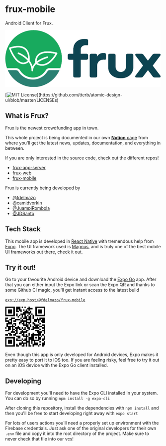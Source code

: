 # frux-mobile

Android Client for Frux.

<img src="docs/logo.png" alt="Logo" width="500px">

[![MIT License](https://img.shields.io/apm/l/atomic-design-ui.svg?)](https://github.com/tterb/atomic-design-ui/blob/master/LICENSEs)

## What is Frux?

Frux is the newest crowdfunding app in town.

This whole project is being documented in our own [**Notion** page](https://www.notion.so/fdelmazo/frux-efab2dee3dd74d52b2a57311a1891bd4) from where you'll get the latest news, updates, documentation, and everything in between.

If you are only interested in the source code, check out the different repos!

- [frux-app-server](https://github.com/camidvorkin/frux-app-server)
- [frux-web](https://github.com/JuampiRombola/frux-web)
- [frux-mobile](https://github.com/FdelMazo/frux-mobile)

Frux is currently being developed by

- [@fdelmazo](https://www.github.com/FdelMazo)
- [@camidvorkin](https://www.github.com/camidvorkin)
- [@JuampiRombola](https://www.github.com/JuampiRombola)
- [@JDSanto](https://www.github.com/JDSanto)

## Tech Stack

This mobile app is developed in [React Native](https://reactnative.dev/) with tremendous help from [Expo](https://expo.io/). The UI framework used is [Magnus](https://magnus-ui.com/), and is truly one of the best mobile UI frameworks out there, check it out.

## Try it out!

Go to your favourite Android device and download the [Expo Go](https://expo.io/client) app. After that you can either input the Expo link or scan the Expo QR and thanks to some Github CI magic, you'll get instant access to the latest build

[`exp://exp.host/@fdelmazo/frux-mobile`](https://expo.io/@fdelmazo/frux-mobile)

![](docs/expo.png)

<!-- If you prefer to use the latest build in APK form, just go over to the [Github Actions tab](https://github.com/FdelMazo/frux-mobile/actions) of this repo and click on the latest workflow run. In there you'll see the different build steps of the app, and on the last line of the build command you'll find the link to download the latest APK. -->

Even though this app is only developed for Android devices, Expo makes it pretty easy to port it to iOS too. If you are feeling risky, feel free to try it out on an iOS device with the Expo Go client installed.

## Developing

For development you'll need to have the Expo CLI installed in your system. You can do so by running `npm install -g expo-cli`

After cloning this repository, install the dependencies with `npm install` and then you'll be free to start developing right away with `expo start`

For lots of users actions you'll need a properly set up environment with the Firebase credentials. Just ask one of the original developers for their own `.env` file and copy it into the root directory of the project. Make sure to never check that file into our vcs!
